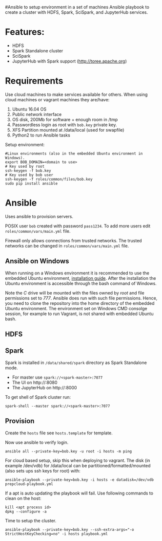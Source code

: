 #Ansible to setup environment in a set of machines
Ansible playbook to create a cluster with HDFS, Spark, SciSpark, and JupyterHub services.

# Features:
* HDFS
* Spark Standalone cluster
* SciSpark
* JupyterHub with Spark support (http://toree.apache.org)

# Requirements

Use cloud machines to make services available for others.
When using cloud machines or vagrant machines they are/have:
1. Ubuntu 16.04 OS
2. Public network interface
3. OS disk, 200Mb for software + enough room in /tmp
4. Passwordless login as root with `bob.key` private key.
5. XFS Partition mounted at /data/local (used for swapfile)
6. Python2 to run Ansible tasks

Setup environment:
```
#Linux environments (also in the embedded Ubuntu environment in Windows).
export BOB_DOMAIN=<domain to use>
# Key used by root
ssh-keygen -f bob.key
# Key used by bob user
ssh-keygen -f roles/common/files/bob.key
sudo pip install ansible
```

# Ansible
Uses ansible to provision servers.

POSIX user `bob` created with password `pass1234`.
To add more users edit `roles/common/vars/main.yml` file.

Firewall only allows connections from trusted networks.
The trusted networks can be changed in `roles/common/vars/main.yml` file.

## Ansible on Windows
When running on a Windows environment it is recommended to use the embedded Ubuntu environment, [installation guide](https://msdn.microsoft.com/en-us/commandline/wsl/install_guide).
After the installation the Ubuntu environment is accessible through the bash command of Windows.

Note the *C* drive will be mounted with the files owned by *root* and file permissions set to *777*. Ansible does run with such file permissions. Hence, you need to clone the repository into the home directory of the embedded Ubuntu environment. The environment set on Windows CMD consolge session, for example to run Vagrant, is not shared with embedded Ubuntu bash.

## HDFS

## Spark
Spark is installed in `/data/shared/spark` directory as Spark Standalone mode.
* For master use `spark://<spark-master>:7077`
* The UI on http://<spark-master>:8080
* The JupyterHub on http://<spark-master>:8000

To get shell of Spark cluster run:
```
spark-shell --master spark://<spark-master>:7077
```

## Provision

Create the `hosts` file see `hosts.template` for template.

Now use ansible to verify login.
```
ansible all --private-key=bob.key -u root -i hosts -m ping
```

For cloud based setup, skip this when deploying to vagrant. The disk (in example /dev/vdb) for /data/local can be partitioned/formatted/mounted (also sets ups ssh keys for root) with:
```
ansible-playbook --private-key=bob.key -i hosts -e datadisk=/dev/vdb prepcloud-playbook.yml
```

If a apt is auto updating the playbook will fail. Use following commands to clean on the host:
```
kill <apt process id>
dpkg --configure -a
```

Time to setup the cluster.
```
ansible-playbook --private-key=bob.key --ssh-extra-args="-o StrictHostKeyChecking=no" -i hosts playbook.yml
```
